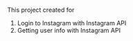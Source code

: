 This project created for
1. Login to Instagram with Instagram API
2. Getting user info with Instagram API
